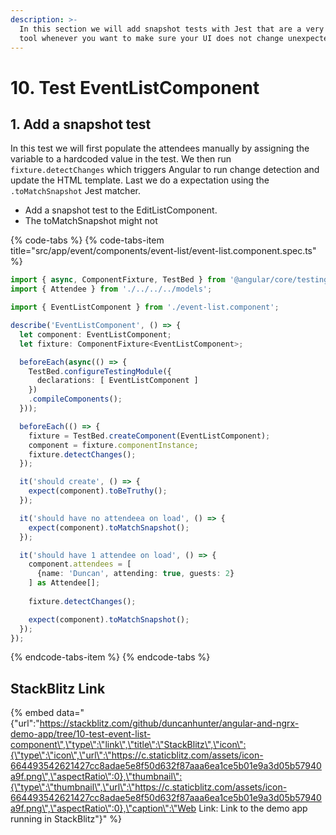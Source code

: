 ```yaml
---
description: >-
  In this section we will add snapshot tests with Jest that are a very useful
  tool whenever you want to make sure your UI does not change unexpectedly.
---
```


# 10. Test EventListComponent

## 1. Add a snapshot test

In this test we will first populate the attendees manually by assigning the variable to a hardcoded value in the test. We then run `fixture.detectChanges` which triggers Angular to run change detection and update the HTML template. Last we do a expectation using the `.toMatchSnapshot` Jest matcher.

* Add a snapshot test to the EditListComponent.
* The toMatchSnapshot might not

{% code-tabs %}
{% code-tabs-item title="src/app/event/components/event-list/event-list.component.spec.ts" %}
```typescript
import { async, ComponentFixture, TestBed } from '@angular/core/testing';
import { Attendee } from './../../../models';

import { EventListComponent } from './event-list.component';

describe('EventListComponent', () => {
  let component: EventListComponent;
  let fixture: ComponentFixture<EventListComponent>;

  beforeEach(async(() => {
    TestBed.configureTestingModule({
      declarations: [ EventListComponent ]
    })
    .compileComponents();
  }));

  beforeEach(() => {
    fixture = TestBed.createComponent(EventListComponent);
    component = fixture.componentInstance;
    fixture.detectChanges();
  });

  it('should create', () => {
    expect(component).toBeTruthy();
  });

  it('should have no attendeea on load', () => {
    expect(component).toMatchSnapshot();
  });

  it('should have 1 attendee on load', () => {
    component.attendees = [
      {name: 'Duncan', attending: true, guests: 2}
    ] as Attendee[];
  
    fixture.detectChanges();

    expect(component).toMatchSnapshot();
  });
});

```
{% endcode-tabs-item %}
{% endcode-tabs %}

## StackBlitz Link

{% embed data="{\"url\":\"https://stackblitz.com/github/duncanhunter/angular-and-ngrx-demo-app/tree/10-test-event-list-component\",\"type\":\"link\",\"title\":\"StackBlitz\",\"icon\":{\"type\":\"icon\",\"url\":\"https://c.staticblitz.com/assets/icon-664493542621427cc8adae5e8f50d632f87aaa6ea1ce5b01e9a3d05b57940a9f.png\",\"aspectRatio\":0},\"thumbnail\":{\"type\":\"thumbnail\",\"url\":\"https://c.staticblitz.com/assets/icon-664493542621427cc8adae5e8f50d632f87aaa6ea1ce5b01e9a3d05b57940a9f.png\",\"aspectRatio\":0},\"caption\":\"Web Link: Link to the demo app running in StackBlitz\"}" %}

